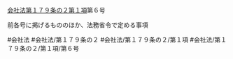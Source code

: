 [会社法第１７９条の２第１項](会社法＿＿＿＿第１７９条の２第１項)第６号

前各号に掲げるもののほか、法務省令で定める事項


#会社法
#会社法/第１７９条の２
#会社法/第１７９条の２/第１項
#会社法/第１７９条の２/第１項/第６号
